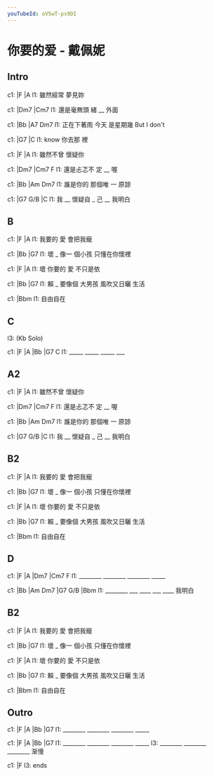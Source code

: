 ```yaml
---
youTubeId: oV5wT-ps9DI
---
```


# 你要的爱 - 戴佩妮

## Intro

c1: |F        |A
l1:   雖然經常 夢見妳

c1: |Dm7          |Cm7
l1:     還是毫無頭 緒 __ 外面

c1: |Bb             |A7      Dm7
l1:  正在下著雨 今天 是星期幾  But I don't

c1: |G7         |C
l1:  know 你去那 裡

c1: |F        |A
l1:   雖然不曾 懷疑你

c1: |Dm7         |Cm7   F
l1:    還是忐忑不 定 __   喔

c1: |Bb        |Am     Dm7
l1:    誰是你的 那個唯 一 原諒

c1: |G7    G/B     |C
l1:  我 __ 懷疑自 _ 己 __ 我明白

## B

c1: |F      |A
l1:   我要的 愛 會把我寵

c1: |Bb       |G7
l1:  壞 _ 像一 個小孩 只懂在你懷裡

c1: |F        |A
l1:  壞 你要的 愛 不只是依

c1: |Bb         |G7
l1:  賴 _ 要像個 大男孩 風吹又日曬 生活

c1: |Bbm
l1:  自由自在

## C

l3: (Kb Solo)

c1: |F    |A    |Bb   |G7  C
l1:  _____ _____ _____ ___

## A2

c1: |F        |A
l1:   雖然不曾 懷疑你

c1: |Dm7         |Cm7   F
l1:    還是忐忑不 定 __   喔

c1: |Bb        |Am     Dm7
l1:    誰是你的 那個唯 一 原諒

c1: |G7    G/B     |C
l1:  我 __ 懷疑自 _ 己 __ 我明白

## B2

c1: |F      |A
l1:   我要的 愛 會把我寵

c1: |Bb       |G7
l1:  壞 _ 像一 個小孩 只懂在你懷裡

c1: |F        |A
l1:  壞 你要的 愛 不只是依

c1: |Bb         |G7
l1:  賴 _ 要像個 大男孩 風吹又日曬 生活

c1: |Bbm
l1:  自由自在

## D

c1: |F       |A       |Dm7     |Cm7  F
l1:  ________ ________ ________ _____

c1: |Bb      |Am  Dm7 |G7  G/B |Bbm
l1:  ________ ___ ____ ___ ____    我明白

## B2

c1: |F      |A
l1:   我要的 愛 會把我寵

c1: |Bb       |G7
l1:  壞 _ 像一 個小孩 只懂在你懷裡

c1: |F        |A
l1:  壞 你要的 愛 不只是依

c1: |Bb         |G7
l1:  賴 _ 要像個 大男孩 風吹又日曬 生活

c1: |Bbm
l1:  自由自在

## Outro

c1: |F       |A       |Bb      |G7
l1:  ________ ________ ________ _____

c1: |F       |A       |Bb      |G7
l1:  ________ ________ ________ _____
l3:  ________ ________ ________ 渐慢

c1: |F
l3:  ends
